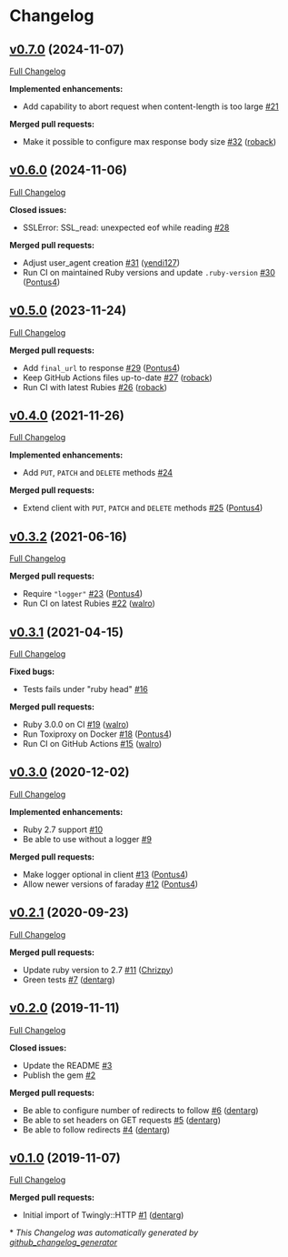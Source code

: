 # Changelog

## [v0.7.0](https://github.com/twingly/twingly-http/tree/v0.7.0) (2024-11-07)

[Full Changelog](https://github.com/twingly/twingly-http/compare/v0.6.0...v0.7.0)

**Implemented enhancements:**

- Add capability to abort request when content-length is too large [\#21](https://github.com/twingly/twingly-http/issues/21)

**Merged pull requests:**

- Make it possible to configure max response body size [\#32](https://github.com/twingly/twingly-http/pull/32) ([roback](https://github.com/roback))

## [v0.6.0](https://github.com/twingly/twingly-http/tree/v0.6.0) (2024-11-06)

[Full Changelog](https://github.com/twingly/twingly-http/compare/v0.5.0...v0.6.0)

**Closed issues:**

- SSLError: SSL\_read: unexpected eof while reading [\#28](https://github.com/twingly/twingly-http/issues/28)

**Merged pull requests:**

- Adjust user\_agent creation [\#31](https://github.com/twingly/twingly-http/pull/31) ([yendi127](https://github.com/yendi127))
- Run CI on maintained Ruby versions and update `.ruby-version` [\#30](https://github.com/twingly/twingly-http/pull/30) ([Pontus4](https://github.com/Pontus4))

## [v0.5.0](https://github.com/twingly/twingly-http/tree/v0.5.0) (2023-11-24)

[Full Changelog](https://github.com/twingly/twingly-http/compare/v0.4.0...v0.5.0)

**Merged pull requests:**

- Add `final_url` to response [\#29](https://github.com/twingly/twingly-http/pull/29) ([Pontus4](https://github.com/Pontus4))
- Keep GitHub Actions files up-to-date [\#27](https://github.com/twingly/twingly-http/pull/27) ([roback](https://github.com/roback))
- Run CI with latest Rubies [\#26](https://github.com/twingly/twingly-http/pull/26) ([roback](https://github.com/roback))

## [v0.4.0](https://github.com/twingly/twingly-http/tree/v0.4.0) (2021-11-26)

[Full Changelog](https://github.com/twingly/twingly-http/compare/v0.3.2...v0.4.0)

**Implemented enhancements:**

- Add `PUT`, `PATCH` and `DELETE` methods [\#24](https://github.com/twingly/twingly-http/issues/24)

**Merged pull requests:**

- Extend client with `PUT`, `PATCH` and `DELETE` methods [\#25](https://github.com/twingly/twingly-http/pull/25) ([Pontus4](https://github.com/Pontus4))

## [v0.3.2](https://github.com/twingly/twingly-http/tree/v0.3.2) (2021-06-16)

[Full Changelog](https://github.com/twingly/twingly-http/compare/v0.3.1...v0.3.2)

**Merged pull requests:**

- Require `"logger"` [\#23](https://github.com/twingly/twingly-http/pull/23) ([Pontus4](https://github.com/Pontus4))
- Run CI on latest Rubies [\#22](https://github.com/twingly/twingly-http/pull/22) ([walro](https://github.com/walro))

## [v0.3.1](https://github.com/twingly/twingly-http/tree/v0.3.1) (2021-04-15)

[Full Changelog](https://github.com/twingly/twingly-http/compare/v0.3.0...v0.3.1)

**Fixed bugs:**

- Tests fails under "ruby head" [\#16](https://github.com/twingly/twingly-http/issues/16)

**Merged pull requests:**

- Ruby 3.0.0 on CI [\#19](https://github.com/twingly/twingly-http/pull/19) ([walro](https://github.com/walro))
- Run Toxiproxy on Docker [\#18](https://github.com/twingly/twingly-http/pull/18) ([Pontus4](https://github.com/Pontus4))
- Run CI on GitHub Actions [\#15](https://github.com/twingly/twingly-http/pull/15) ([walro](https://github.com/walro))

## [v0.3.0](https://github.com/twingly/twingly-http/tree/v0.3.0) (2020-12-02)

[Full Changelog](https://github.com/twingly/twingly-http/compare/v0.2.1...v0.3.0)

**Implemented enhancements:**

- Ruby 2.7 support [\#10](https://github.com/twingly/twingly-http/issues/10)
- Be able to use without a logger [\#9](https://github.com/twingly/twingly-http/issues/9)

**Merged pull requests:**

- Make logger optional in client [\#13](https://github.com/twingly/twingly-http/pull/13) ([Pontus4](https://github.com/Pontus4))
- Allow newer versions of faraday [\#12](https://github.com/twingly/twingly-http/pull/12) ([Pontus4](https://github.com/Pontus4))

## [v0.2.1](https://github.com/twingly/twingly-http/tree/v0.2.1) (2020-09-23)

[Full Changelog](https://github.com/twingly/twingly-http/compare/v0.2.0...v0.2.1)

**Merged pull requests:**

- Update ruby version to 2.7 [\#11](https://github.com/twingly/twingly-http/pull/11) ([Chrizpy](https://github.com/Chrizpy))
- Green tests [\#7](https://github.com/twingly/twingly-http/pull/7) ([dentarg](https://github.com/dentarg))

## [v0.2.0](https://github.com/twingly/twingly-http/tree/v0.2.0) (2019-11-11)

[Full Changelog](https://github.com/twingly/twingly-http/compare/v0.1.0...v0.2.0)

**Closed issues:**

- Update the README [\#3](https://github.com/twingly/twingly-http/issues/3)
- Publish the gem [\#2](https://github.com/twingly/twingly-http/issues/2)

**Merged pull requests:**

- Be able to configure number of redirects to follow [\#6](https://github.com/twingly/twingly-http/pull/6) ([dentarg](https://github.com/dentarg))
- Be able to set headers on GET requests [\#5](https://github.com/twingly/twingly-http/pull/5) ([dentarg](https://github.com/dentarg))
- Be able to follow redirects [\#4](https://github.com/twingly/twingly-http/pull/4) ([dentarg](https://github.com/dentarg))

## [v0.1.0](https://github.com/twingly/twingly-http/tree/v0.1.0) (2019-11-07)

[Full Changelog](https://github.com/twingly/twingly-http/compare/299c53eb49768a081b65c159c1c3bf7127ec4e95...v0.1.0)

**Merged pull requests:**

- Initial import of Twingly::HTTP [\#1](https://github.com/twingly/twingly-http/pull/1) ([dentarg](https://github.com/dentarg))



\* *This Changelog was automatically generated by [github_changelog_generator](https://github.com/github-changelog-generator/github-changelog-generator)*
